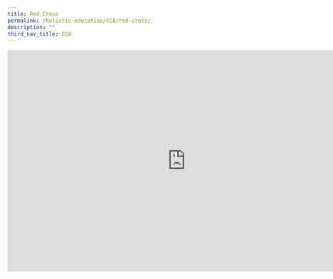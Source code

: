 ```yaml
---
title: Red Cross
permalink: /holistic-education/CCA/red-cross/
description: ""
third_nav_title: CCA
---
```

<iframe allowfullscreen="true" height="498" width="800" frameborder="0" src="https://docs.google.com/presentation/d/e/2PACX-1vSAZxIFn7Wcy52HpyM7zUcIXHtwDlBVyUe7osM2s7slOCYGkYAXzanC7HKpzTBHBvPXcfnjZgTUG1Y9/embed?start=false&amp;loop=false&amp;delayms=3000"></iframe>